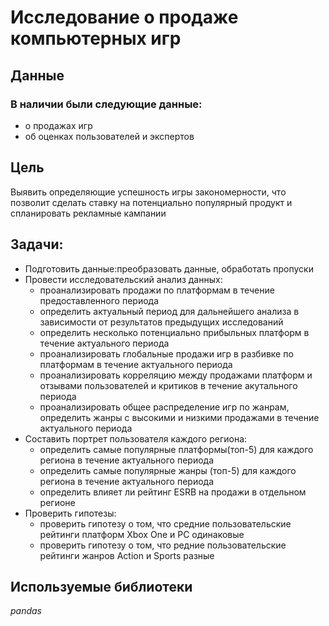 # Исследование о продаже компьютерных игр
## Данные
### В наличии были следующие данные:
- о продажах игр
- об оценках пользователей и экспертов

## Цель
Выявить определяющие успешность игры закономерности, что позволит сделать ставку на потенциально популярный продукт и спланировать рекламные кампании
## Задачи:
- Подготовить данные:преобразовать данные, обработать пропуски
- Провести исследовательский анализ данных: 
  - проанализировать продажи по платформам в течение предоставленного периода 
  - определить актуальный период для дальнейшего анализа в зависимости от результатов предыдущих исследований 
  - определить несколько потенциально прибыльных платформ в течение актуального периода 
  - проанализировать глобальные продажи игр в разбивке по платформам в течение актуального периода 
  - проанализировать корреляцию между продажами платформ и отзывами пользователей и критиков в течение акутального периода 
  - проанализировать общее распределение игр по жанрам, определить жанры с высокими и низкими продажами в течение актуального периода   
- Составить портрет пользователя каждого региона: 
  - определить самые популярные платформы(топ-5) для каждого региона в течение актуального периода 
  - определить самые популярные жанры (топ-5) для каждого региона в течение актуального периода 
  - определить влияет ли рейтинг ESRB на продажи в отдельном регионе
 - Проверить гипотезы: 
   - проверить гипотезу о том, что средние пользовательские рейтинги платформ Xbox One и PC одинаковые 
   - проверить гипотезу о том, что редние пользовательские рейтинги жанров Action и Sports разные
## Используемые библиотеки
*pandas*
 
